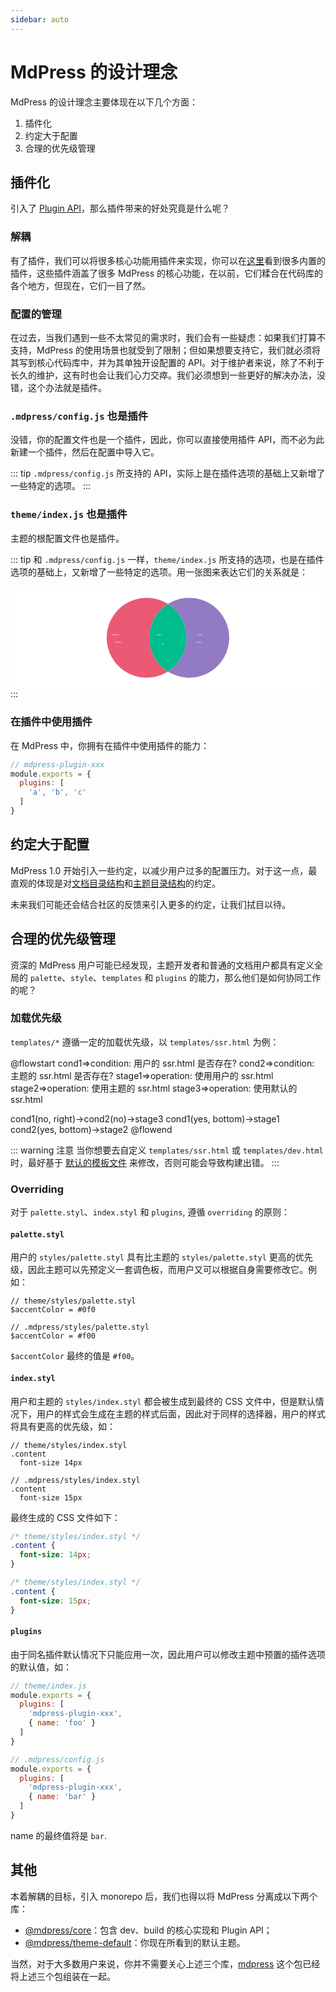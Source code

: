 ```yaml
---
sidebar: auto
---
```


# MdPress 的设计理念

MdPress 的设计理念主要体现在以下几个方面：

1. 插件化
2. 约定大于配置
3. 合理的优先级管理

## 插件化

引入了 [Plugin API](../plugin/README.md)，那么插件带来的好处究竟是什么呢？

### 解耦

有了插件，我们可以将很多核心功能用插件来实现，你可以在[这里](https://github.com/docschina/mdpress/tree/master/packages/%40mdpress/core/lib/node/internal-plugins)看到很多内置的插件，这些插件涵盖了很多 MdPress 的核心功能，在以前，它们糅合在代码库的各个地方，但现在，它们一目了然。

### 配置的管理

在过去，当我们遇到一些不太常见的需求时，我们会有一些疑虑：如果我们打算不支持，MdPress 的使用场景也就受到了限制；但如果想要支持它，我们就必须将其写到核心代码库中，并为其单独开设配置的 API。对于维护者来说，除了不利于长久的维护，这有时也会让我们心力交瘁。我们必须想到一些更好的解决办法，没错，这个办法就是插件。

### `.mdpress/config.js` 也是插件

没错，你的配置文件也是一个插件，因此，你可以直接使用插件 API，而不必为此新建一个插件，然后在配置中导入它。

::: tip
`.mdpress/config.js` 所支持的 API，实际上是在插件选项的基础上又新增了一些特定的选项。
:::

### `theme/index.js` 也是插件

主题的根配置文件也是插件。

::: tip
和 `.mdpress/config.js` 一样，`theme/index.js` 所支持的选项，也是在插件选项的基础上，又新增了一些特定的选项。用一张图来表达它们的关系就是：

<SvgContainer>
<svg viewBox="0 0 2806 912" version="1.1" xmlns="http://www.w3.org/2000/svg">
    <desc>Created with Sketch.</desc>
    <defs></defs>
    <g id="Page-1" stroke="none" strokeWidth="1" fill="none" fillRule="evenodd">
        <rect id="Rectangle-3" fillOpacity="0" fill="#FFFFFF" x="0" y="0" width="2806" height="912"></rect>
        <circle id="Oval" stroke="#979797" fill="#EC5975" cx="1212.5" cy="455.5" r="355.5"></circle>
        <circle id="Oval" stroke="#979797" fill="#937AC4" cx="1592.5" cy="455.5" r="355.5"></circle>
        <path d="M1402.5,155.000018 C1501.96722,218.018606 1568,329.058303 1568,455.520781 C1568,581.983259 1501.96722,693.022956 1402.5,756.041544 C1303.03279,693.022977 1237,581.983271 1237,455.520781 C1237,329.058291 1303.03279,218.018585 1402.50003,155 Z" id="Combined-Shape" stroke="#FFFFFF" strokeWidth="10" fill="#00BD8C"></path>
        <text id=".mdpress/-config.js" fontFamily="ArialMT, Arial" fontSize="60" fontWeight="normal" fill="#FFFFFF">
            <tspan x="901.101562" y="436">.mdpress/</tspan>
            <tspan x="929.446289" y="503">config.js</tspan>
        </text>
        <text id="Plugin-API" fontFamily="ArialMT, Arial" fontSize="72" fontWeight="normal" fill="#FFFFFF">
            <tspan x="1302.42773" y="436">Plugin</tspan>
            <tspan x="1344.47461" y="516">API</tspan>
        </text>
        <text id="theme/-index.js" fontFamily="ArialMT, Arial" fontSize="60" fontWeight="normal" fill="#FFFFFF">
            <tspan x="1662.78613" y="436">theme/</tspan>
            <tspan x="1652.78125" y="503">index.js</tspan>
        </text>
    </g>
</svg>
</SvgContainer>
:::


### 在插件中使用插件

在 MdPress 中，你拥有在插件中使用插件的能力：

```js
// mdpress-plugin-xxx
module.exports = {
  plugins: [
    'a', 'b', 'c'
  ]
}
```

## 约定大于配置

MdPress 1.0 开始引入一些约定，以减少用户过多的配置压力。对于这一点，最直观的体现是对[文档目录结构](../guide/directory-structure.md)和[主题目录结构](../theme/writing-a-theme.md#目录结构)的约定。

未来我们可能还会结合社区的反馈来引入更多的约定，让我们拭目以待。


## 合理的优先级管理

资深的 MdPress 用户可能已经发现，主题开发者和普通的文档用户都具有定义全局的 `palette`、`style`、`templates` 和 `plugins` 的能力，那么他们是如何协同工作的呢？

### 加载优先级

`templates/*` 遵循一定的加载优先级，以 `templates/ssr.html` 为例：

@flowstart
cond1=>condition: 用户的 ssr.html
是否存在?
cond2=>condition: 主题的 ssr.html
是否存在?
stage1=>operation: 使用用户的 ssr.html
stage2=>operation: 使用主题的 ssr.html
stage3=>operation: 使用默认的 ssr.html

cond1(no, right)->cond2(no)->stage3
cond1(yes, bottom)->stage1
cond2(yes, bottom)->stage2
@flowend

::: warning 注意
当你想要去自定义 `templates/ssr.html` 或 `templates/dev.html` 时，最好基于 [默认的模板文件](https://github.com/docschina/mdpress/blob/master/packages/%40mdpress/core/lib/app/index.dev.html) 来修改，否则可能会导致构建出错。
:::

### Overriding

对于 `palette.styl`、`index.styl` 和 `plugins`, 遵循 `overriding` 的原则：

#### `palette.styl`

用户的 `styles/palette.styl` 具有比主题的 `styles/palette.styl` 更高的优先级，因此主题可以先预定义一套调色板，而用户又可以根据自身需要修改它。例如：

```stylus
// theme/styles/palette.styl
$accentColor = #0f0
```

```stylus
// .mdpress/styles/palette.styl
$accentColor = #f00
```

`$accentColor` 最终的值是 `#f00`。

#### `index.styl`

用户和主题的 `styles/index.styl` 都会被生成到最终的 CSS 文件中，但是默认情况下，用户的样式会生成在主题的样式后面，因此对于同样的选择器，用户的样式将具有更高的优先级，如：

```stylus
// theme/styles/index.styl
.content
  font-size 14px
```

```stylus
// .mdpress/styles/index.styl
.content
  font-size 15px
```

最终生成的 CSS 文件如下：

```css
/* theme/styles/index.styl */
.content {
  font-size: 14px;
}

/* theme/styles/index.styl */
.content {
  font-size: 15px;
}
```

#### `plugins`

由于同名插件默认情况下只能应用一次，因此用户可以修改主题中预置的插件选项的默认值，如：

```js
// theme/index.js
module.exports = {
  plugins: [
    'mdpress-plugin-xxx',
    { name: 'foo' }
  ]
}
```

```js
// .mdpress/config.js
module.exports = {
  plugins: [
    'mdpress-plugin-xxx',
    { name: 'bar' }
  ]
}
```

name 的最终值将是 `bar`.

## 其他

本着解耦的目标，引入 monorepo 后，我们也得以将 MdPress 分离成以下两个库：

- [@mdpress/core](https://github.com/docschina/mdpress/tree/master/packages/@mdpress/core)：包含 dev、build 的核心实现和 Plugin API；
- [@mdpress/theme-default](https://github.com/docschina/mdpress/tree/master/packages/@mdpress/theme-default)：你现在所看到的默认主题。

当然，对于大多数用户来说，你并不需要关心上述三个库，[mdpress](https://www.npmjs.com/search?q=mdpress) 这个包已经将上述三个包组装在一起。
